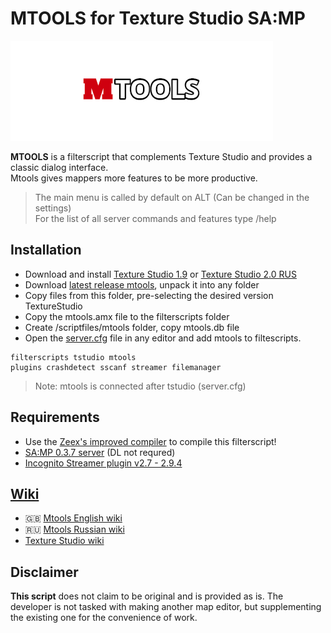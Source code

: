 # MTOOLS for Texture Studio SA:MP

![logo](/img/logo_mtools.png)

**MTOOLS** is a filterscript that complements Texture Studio and provides a classic dialog interface.  
Mtools gives mappers more features to be more productive.

>The main menu is called by default on ALT (Can be changed in the settings)\
For the list of all server commands and features type /help

## Installation
* Download and install [Texture Studio 1.9](https://github.com/Pottus/Texture-Studio) or [Texture Studio 2.0 RUS](https://vk.com/@tip_mapper-texture-studio-20-rus) 
* Download [latest release mtools](https://github.com/ins1x/mtools/releases/tag/Release), unpack it into any folder
* Copy files from this folder, pre-selecting the desired version TextureStudio
* Copy the mtools.amx file to the filterscripts folder
* Create /scriptfiles/mtools folder, copy mtools.db file
* Open the [server.cfg](https://open.mp/docs/server/server.cfg) file in any editor and add mtools to filtescripts.

```
filterscripts tstudio mtools
plugins crashdetect sscanf streamer filemanager
```
> Note: mtools is connected after tstudio (server.cfg)  

## Requirements
* Use the [Zeex's improved compiler](https://github.com/pawn-lang/compiler) to compile this filterscript!
* [SA:MP 0.3.7 server](https://www.sa-mp.com/download.php) (DL not requred)
* [Incognito Streamer plugin v2.7 - 2.9.4](https://github.com/samp-incognito/samp-streamer-plugin/releases)

## **[Wiki](https://github.com/ins1x/mtools/wiki)**
* :gb: [Mtools English wiki](https://github.com/ins1x/mtools/wiki)
* :ru: [Mtools Russian wiki](https://github.com/ins1x/mtools/wiki/Home-%5BRus%5D)  
* [Texture Studio wiki](https://github.com/Crayder/Texture-Studio/wiki/Using-Texture-Studio)  

## Disclaimer

**This script** does not claim to be original and is provided as is. The developer is not tasked with making another map editor, but supplementing the existing one for the convenience of work.  
